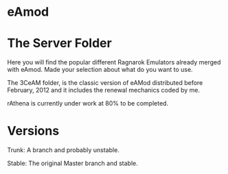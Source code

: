 # eAmod

# The Server Folder

Here you will find the popular different Ragnarok Emulators already merged with eAmod.
Made your selection about what do you want to use.

The 3CeAM folder, is the classic version of eAMod distributed before February, 2012 and it includes the
renewal mechanics coded by me.

rAthena is currently under work at 80% to be completed.

# Versions

Trunk: A branch and probably unstable.

Stable: The original Master branch and stable.
